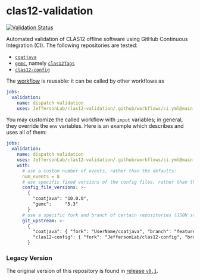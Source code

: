 # clas12-validation

[![Validation Status](https://github.com/JeffersonLab/clas12-validation/actions/workflows/ci.yml/badge.svg)](https://github.com/JeffersonLab/clas12-validation/actions/workflows/ci.yml)

Automated validation of CLAS12 offline software using GitHub Continuous Integration (CI). The following repositories are tested:
- [`coatjava`](https://github.com/JeffersonLab/coatjava)
- [`gemc`](https://github.com/gemc), namely [`clas12Tags`](https://github.com/gemc/clas12Tags)
- [`clas12-config`](https://github.com/JeffersonLab/clas12-config)

The [workflow](.github/workflows/ci.yml) is reusable: it can be called by other workflows as
```yaml
jobs:
  validation:
    name: dispatch validation
    uses: JeffersonLab/clas12-validation/.github/workflows/ci.yml@main
```

You may customize the called workflow with `input` variables; in general, they override the `env` variables. Here is an example which describes and uses all of them:
```yaml
jobs:
  validation:
    name: dispatch validation
    uses: JeffersonLab/clas12-validation/.github/workflows/ci.yml@main
    with:
      # use a custom number of events, rather than the defaults:
      num_events = 8
      # use specific fixed versions of the config files, rather than the default (latest) versions (JSON string):
      config_file_versions: >-
        {
          "coatjava": "10.0.0",
          "gemc":     "5.3"
        }
      # use a specific fork and branch of certain repositories (JSON string):
      git_upstream: >-
        {
          "coatjava": { "fork": "UserName/coatjava", "branch": "feature-branch" },
          "clas12-config": { "fork": "JeffersonLab/clas12-config", "branch": "new-config-files" }
        }
```

### Legacy Version
The original version of this repository is found in [release `v0.1`](https://github.com/JeffersonLab/clas12-validation/releases/tag/v0.1).
